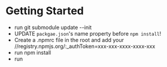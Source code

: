 # Getting Started

- run git submodule update --init
- UPDATE `packgae.json`'s name property before `npm install`!
- Create a .npmrc file in the root and add your //registry.npmjs.org/:_authToken=xxx-xxx-xxxx-xxxx-xxx
- run npm install
- run

